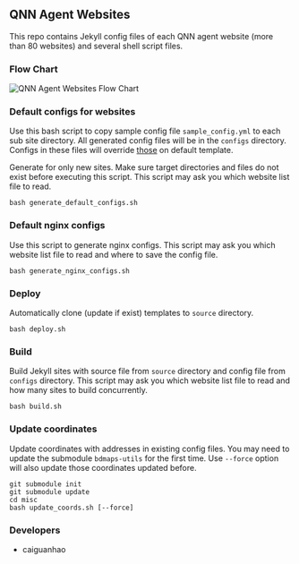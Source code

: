 ## QNN Agent Websites

This repo contains Jekyll config files of each QNN agent website (more than 80 websites) and several shell script files.

### Flow Chart

![QNN Agent Websites Flow Chart](https://raw.github.com/qnn/misc/master/images/flowchart-qnn-agent-websites.png)

### Default configs for websites

Use this bash script to copy sample config file ``sample_config.yml`` to each sub site directory. All generated config files will be in the ``configs`` directory. Configs in these files will override [those](https://github.com/qnn/template/blob/master/_config.yml) on default template.

Generate for only new sites. Make sure target directories and files do not exist before executing this script. This script may ask you which website list file to read.

    bash generate_default_configs.sh

### Default nginx configs

Use this script to generate nginx configs. This script may ask you which website list file to read and where to save the config file.

    bash generate_nginx_configs.sh

### Deploy

Automatically clone (update if exist) templates to ``source`` directory.

    bash deploy.sh

### Build

Build Jekyll sites with source file from ``source`` directory and config file from ``configs`` directory. This script may ask you which website list file to read and how many sites to build concurrently.

    bash build.sh

### Update coordinates

Update coordinates with addresses in existing config files. You may need to update the submodule ``bdmaps-utils`` for the first time. Use ``--force`` option will also update those coordinates updated before.

    git submodule init
    git submodule update
    cd misc
    bash update_coords.sh [--force]

### Developers

* caiguanhao
